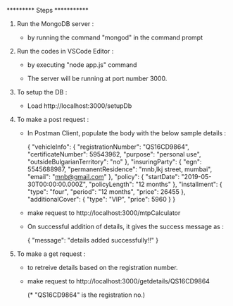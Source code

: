 *********  Steps   ***********


1) Run the MongoDB server :

	- by running the command "mongod" in the command prompt

2) Run the codes in VSCode Editor :

	- by executing "node app.js" command

	- The server will be running at port number 3000.

3) To setup the DB :

	- Load http://localhost:3000/setupDb

4) To make a post request :

	- In Postman Client, populate the body with the below sample details :


	   { 
	   "vehicleInfo": {
	      "registrationNumber": "QS16CD9864",
	      "certificateNumber": 59543962,
	      "purpose": "personal use",
	      "outsideBulgarianTerritory": "no"
	    },
	    "insuringParty": {
	      "egn": 5545688987,
	      "permanentResidence": "mnb,lkj street, mumbai",
	      "email": "mnb@gmail.com"
	    },
	    "policy": { "startDate": "2019-05-30T00:00:00.000Z", "policyLength": "12 months" },
	    "installment": { "type": "four", "period": "12 months", "price": 26455 },
	    "additionalCover": { "type": "VIP", "price": 5960 }
	    }
    

	- make request to http://localhost:3000/mtpCalculator

	- On successful addition of details, it gives the success message as :
		
		{
		"message": "details added successfully!!"
		}


5) To make a get request :

	- to retreive details based on the registration number.

	- make request to http://localhost:3000/getdetails/QS16CD9864

	   (* "QS16CD9864" is the registration no.)

	


	

	 


	 

	


